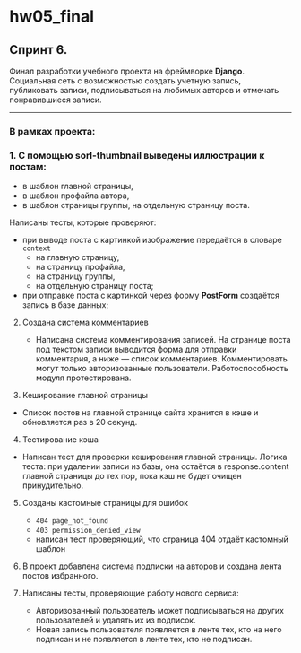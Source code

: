 # hw05_final
## Спринт 6.
Финал разработки учебного проекта на фреймворке **Django**.  
Социальная сеть с возможностью создать учетную запись, публиковать записи, подписываться на любимых авторов и отмечать понравившиеся записи.

---------------------------------------------------------------------------------
### В рамках проекта:
### 1. С помощью **sorl-thumbnail** выведены иллюстрации к постам:
  - в шаблон главной страницы,
  - в шаблон профайла автора,
  - в шаблон страницы группы, на отдельную страницу поста.

Написаны тесты, которые проверяют:
  - при выводе поста с картинкой изображение передаётся в словаре `context`
      - на главную страницу,
      - на страницу профайла,
      - на страницу группы,
      - на отдельную страницу поста;
  - при отправке поста с картинкой через форму **PostForm** создаётся запись в базе данных;
  
2. Создана система комментариев
   - Написана система комментирования записей. На странице поста под текстом записи выводится форма для отправки комментария, а ниже — список комментариев. Комментировать могут только авторизованные пользователи. Работоспособность модуля протестирована.
   
3. Кеширование главной страницы
  - Список постов на главной странице сайта хранится в кэше и обновляется раз в 20 секунд.
  
4. Тестирование кэша
  - Написан тест для проверки кеширования главной страницы. Логика теста: при удалении записи из базы, она остаётся в response.content главной страницы до тех пор, пока кэш не будет очищен принудительно.
  
5. Созданы кастомные страницы для ошибок 
    - `404 page_not_found`
    - `403 permission_denied_view`
    - написан тест проверяющий, что страница 404 отдаёт кастомный шаблон

6. В проект добавлена система подписки на авторов и создана лента постов избранного.

7. Написаны тесты, проверяющие работу нового сервиса:
    - Авторизованный пользователь может подписываться на других пользователей и удалять их из подписок.
    - Новая запись пользователя появляется в ленте тех, кто на него подписан и не появляется в ленте тех, кто не подписан.

